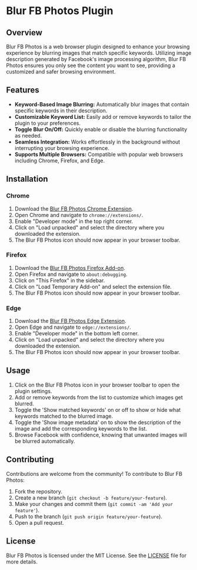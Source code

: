 # Blur FB Photos Plugin

## Overview

Blur FB Photos is a web browser plugin designed to enhance your browsing experience by blurring images that match specific keywords. Utilizing image description generated by Facebook's image processing algorithm, Blur FB Photos ensures you only see the content you want to see, providing a customized and safer browsing environment.

## Features

- **Keyword-Based Image Blurring:** Automatically blur images that contain specific keywords in their description.
- **Customizable Keyword List:** Easily add or remove keywords to tailor the plugin to your preferences.
- **Toggle Blur On/Off:** Quickly enable or disable the blurring functionality as needed.
- **Seamless Integration:** Works effortlessly in the background without interrupting your browsing experience.
- **Supports Multiple Browsers:** Compatible with popular web browsers including Chrome, Firefox, and Edge.

## Installation

### Chrome

1. Download the [Blur FB Photos Chrome Extension](https://github.com/shyrwinsia/blur-fb-photos/archive/refs/heads/master.zip).
2. Open Chrome and navigate to `chrome://extensions/`.
3. Enable "Developer mode" in the top right corner.
4. Click on "Load unpacked" and select the directory where you downloaded the extension.
5. The Blur FB Photos icon should now appear in your browser toolbar.

### Firefox

1. Download the [Blur FB Photos Firefox Add-on](https://github.com/shyrwinsia/blur-fb-photos/archive/refs/heads/master.zip).
2. Open Firefox and navigate to `about:debugging`.
3. Click on "This Firefox" in the sidebar.
4. Click on "Load Temporary Add-on" and select the extension file.
5. The Blur FB Photos icon should now appear in your browser toolbar.

### Edge

1. Download the [Blur FB Photos Edge Extension](https://github.com/shyrwinsia/blur-fb-photos/archive/refs/heads/master.zip).
2. Open Edge and navigate to `edge://extensions/`.
3. Enable "Developer mode" in the bottom left corner.
4. Click on "Load unpacked" and select the directory where you downloaded the extension.
5. The Blur FB Photos icon should now appear in your browser toolbar.

## Usage

1. Click on the Blur FB Photos icon in your browser toolbar to open the plugin settings.
2. Add or remove keywords from the list to customize which images get blurred.
3. Toggle the 'Show matched keywords' on or off to show or hide what keywords matched to the blurred image.
4. Toggle the 'Show image metadata' on to show the description of the image and add the corresponding keywords to the list.
5. Browse Facebook with confidence, knowing that unwanted images will be blurred automatically.

## Contributing

Contributions are welcome from the community! To contribute to Blur FB Photos:

1. Fork the repository.
2. Create a new branch (`git checkout -b feature/your-feature`).
3. Make your changes and commit them (`git commit -am 'Add your feature'`).
4. Push to the branch (`git push origin feature/your-feature`).
5. Open a pull request.

## License

Blur FB Photos is licensed under the MIT License. See the [LICENSE](LICENSE) file for more details.
